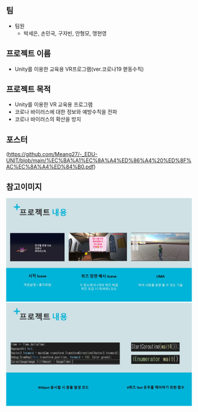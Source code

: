 ## 팀
- 팀원
    - 박세은, 손민국, 구자빈, 안형모, 맹현영

## 프로젝트 이름
- Unity를 이용한 교육용 VR프로그램(ver.코로나19 핻동수칙)

## 프로젝트 목적
- Unity를 이용한 VR 교육용 프로그램
- 코로나 바이러스에 대한 정보와 예방수칙을 전파
- 코로나 바이러스의 확산을 방지

## 포스터
(https://github.com/Meang27/-_EDU-UNIT/blob/main/%EC%BA%A1%EC%8A%A4%ED%86%A4%20%ED%8F%AC%EC%8A%A4%ED%84%B0.pdf)

## 참고이미지
![](https://github.com/Meang27/-_EDU-UNIT/blob/main/Scene_1.JPG)
![](https://github.com/Meang27/-_EDU-UNIT/blob/main/Scene_2.JPG)
